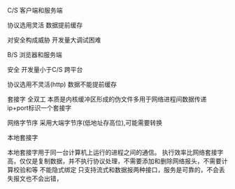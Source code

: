 C/S 客户端和服务端

协议选用灵活
数据提前缓存

对安全构成威胁
开发量大调试困难

B/S 浏览器和服务端

安全
开发量小于C/S
跨平台

协议选用不灵活(http)
数据不能提前缓存

套接字 全双工
本质是内核缓冲区形成的伪文件多用于网络进程间数据传递  
ip+port标识一个套接字  

网络字节序
采用大端字节序(低地址存高位),可能需要转换

本地套接字

本地套接字用于同一台计算机上运行的进程之间的通信。
执行效率比网络套接字高，仅仅是复制数据，并不执行协议处理，不需要添加和删除网络报头，不需要计算校验和等
不能隐式绑定 
只支持流式和数据报两种接口，服务是可靠的，不会丢失报文也不会出错，
